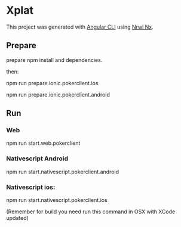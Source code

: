 # Xplat

This project was generated with [Angular CLI](https://github.com/angular/angular-cli) using [Nrwl Nx](https://nrwl.io/nx).

## Prepare

prepare npm install and dependencies.

then:

npm run prepare.ionic.pokerclient.ios

npm run prepare.ionic.pokerclient.android

## Run

### Web

npm run start.web.pokerclient

### Nativescript Android

npm run start.nativescript.pokerclient.android

### Nativescript ios:

npm run start.nativescript.pokerclient.ios

(Remember for build you need run this command in OSX with XCode updated)
